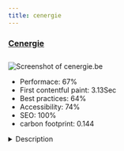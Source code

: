 ```yaml
---
title: cenergie
---
```


<div style="height: 3rem">
  <a href="http://www.cenergie.be"><h3>Cenergie</h3></a>
</div>
<img loading="lazy" src="/images/thumbs/cenergie.be.jpg" alt="Screenshot of cenergie.be" />
<ul>
  <li>Performace: 67%</li>
  <li>
    First contentful paint:
    3.13Sec
  </li>
  <li>Best practices: 64%</li>
  <li>Accessibility: 74%</li>
  <li>SEO: 100%</li>
  <li>carbon footprint: 0.144</li>
</ul>
<details>
  <summary>Description</summary>
  <p>Cenergie arose from an initiative of the University of Antwerp to develop new solutions for sustainable energy and energy management through energy audits in buildings and policy support. The company specializes in integrated energy management and developed into an authoritative specialist in innovative renewable energy concepts and techniques.The company website needed to have different ways for visitors to find the right information. And, at the same time, to have a clear structure and be accessible for professionals. Multilingual support was vital (we have 3 official languages in our country).</p>
</details>

